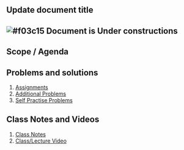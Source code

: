 
## Update document title

## ![#f03c15](https://placehold.co/15x15/f03c15/f03c15.png) Document is Under constructions

## Scope / Agenda
  

## Problems and solutions

1. [Assignments]()
2. [Additional Problems]()
3. [Self Practise Problems]()

## Class Notes and Videos

1. [Class Notes](/Notes/class_Notes/LLD/Design%20Patterns/Introduction%20and%20Singleton.pdf)
2. [Class/Lecture Video](https://youtu.be/SSYSxvCmrQk)